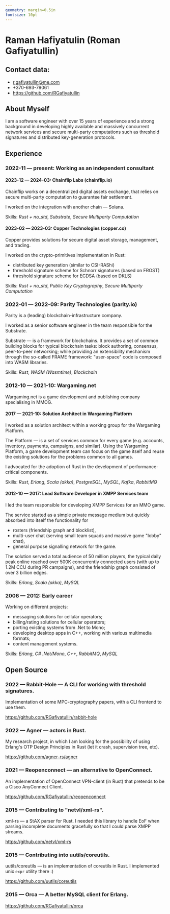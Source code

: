 ```yaml
---
geometry: margin=0.5in
fontsize: 10pt
---
```

# Raman Hafiyatulin (Roman Gafiyatullin)

## Contact data:

- r.gafiyatullin@me.com
- +370-693-79061
- https://github.com/RGafiyatullin

## About Myself

I am a software engineer with over 15 years of experience and a strong background in developing highly available and massively concurrent network services and secure multi-party computations such as threshold signatures and distributed key-generation protocols.

## Experience

### 2022-11 — present: Working as an independent consultant

#### 2023-12 — 2024-03: Chainflip Labs (chainflip.io)

Chainflip works on a decentralized digital assets exchange, that relies on secure multi-party computation to guarantee fair settlement.

I worked on the integration with another chain — Solana.

Skills:
*Rust + no_std*, *Substrate*, *Secure Multiparty Computation*

#### 2023-02 — 2023-03: Copper Technologies (copper.co)

Copper provides solutions for secure digital asset storage, management, and trading.

I worked on the crypto-primitives implementation in Rust:

- distributed key generation (similar to CSI-RAShi)
- threshold signature scheme for Schnorr signatures (based on FROST)
- threshold signature scheme for ECDSA (based on DKLS)

Skills:
*Rust + no_std*, *Public Key Cryptography*, *Secure Multiparty Computation*

### 2022-01 — 2022-09: Parity Technologies (parity.io)

Parity is a (leading) blockchain-infrastructure company.

I worked as a senior software engineer in the team responsible for the Substrate.

Substrate — is a framework for blockchains. 
It provides a set of common building blocks for typical blockchain tasks: block authoring, consensus, peer-to-peer networking;
while providing an extensibility mechanism through the so-called FRAME framework: "user-space" code is composed into WASM libraries.

Skills:
*Rust*, *WASM (Wasmtime)*, *Blockchain*

### 2012-10 — 2021-10: Wargaming.net

Wargaming.net is a game development and publishing company specialising in MMOG.

#### 2017 — 2021-10: Solution Architect in Wargaming Platform

I worked as a solution architect within a working group for the Wargaming Platform.

The Platform — is a set of services common for every game (e.g. accounts, inventory, payments, campaigns, and similar).
Using the Wargaming Platform, a game development team can focus on the game itself 
and reuse the existing solutions for the problems common to all games.

I advocated for the adoption of Rust in the development of performance-critical components.

Skills:
*Rust*, *Erlang*, *Scala (akka)*, *PostgreSQL*, *MySQL*, *Kafka*, *RabbitMQ*

#### 2012-10 — 2017: Lead Software Developer in XMPP Services team

I led the team responsible for developing XMPP Services for an MMO game.

The service started as a simple private message medium but quickly absorbed into itself the functionality for 

- rosters (friendship graph and blocklist), 
- multi-user chat (serving small team squads and massive game "lobby" chat),
- general purpose signalling network for the game.

The solution served a total audience of 50 million players, the typical daily peak online reached over 500K concurrently connected users (with up to 1.2M CCU during PR campaigns), and the friendship graph consisted of over 3 billion edges.

Skills:
*Erlang*, *Scala (akka)*, *MySQL*

### 2006 — 2012: Early career

Working on different projects:

- messaging solutions for cellular operators;
- billing/rating solutions for cellular operators;
- porting existing systems from .Net to Mono;
- developing desktop apps in C++, working with various multimedia formats;
- content management systems.

Skills:
*Erlang*, *C# .Net/Mono*, *C++*, *RabbitMQ*, *MySQL*

## Open Source

### 2022 — Rabbit-Hole — A CLI for working with threshold signatures.

Implementation of some MPC-cryptography papers, with a CLI frontend to use them.

https://github.com/RGafiyatullin/rabbit-hole


### 2022 — Agner — actors in Rust.

My research project, in which I am looking for the possibility of using Erlang's OTP Design Principles in Rust (let it crash, supervision tree, etc).

https://github.com/agner-rs/agner

### 2021 — Reopenconnect — an alternative to OpenConnect.

An implementation of OpenConnect VPN-client (in Rust) that pretends to be a Cisco AnyConnect Client.

https://github.com/RGafiyatullin/reopenconnect

### 2015 — Contributing to "netvl/xml-rs".

xml-rs — a StAX parser for Rust.
I needed this library to handle EoF when parsing incomplete documents gracefully so that I could parse XMPP streams.

https://github.com/netvl/xml-rs

### 2015 — Contributing into uutils/coreutils.

uutils/coreutils — is an implementation of coreutils in Rust.
I implemented unix `expr` utility there :)

https://github.com/uutils/coreutils

### 2015 — Orca — A better MySQL client for Erlang.

https://github.com/RGafiyatullin/orca

